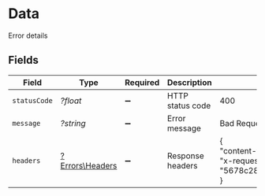 # Data

Error details


## Fields

| Field                                                                                      | Type                                                                                       | Required                                                                                   | Description                                                                                | Example                                                                                    |
| ------------------------------------------------------------------------------------------ | ------------------------------------------------------------------------------------------ | ------------------------------------------------------------------------------------------ | ------------------------------------------------------------------------------------------ | ------------------------------------------------------------------------------------------ |
| `statusCode`                                                                               | *?float*                                                                                   | :heavy_minus_sign:                                                                         | HTTP status code                                                                           | 400                                                                                        |
| `message`                                                                                  | *?string*                                                                                  | :heavy_minus_sign:                                                                         | Error message                                                                              | Bad Request                                                                                |
| `headers`                                                                                  | [?Errors\Headers](../../Models/Errors/Headers.md)                                          | :heavy_minus_sign:                                                                         | Response headers                                                                           | {<br/>"content-type": "application/json",<br/>"x-request-id": "5678c28b211dace4e0a0f9171e6b88c5"<br/>} |